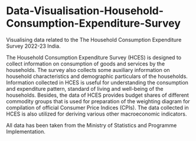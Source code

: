 # Data-Visualisation-Household-Consumption-Expenditure-Survey

Visualising data related to the The Household Consumption Expenditure Survey 2022-23 India.

The Household Consumption Expenditure Survey (HCES) is designed to collect
information on consumption of goods and services by the households. The survey
also collects some auxiliary information on household characteristics and
demographic particulars of the households. Information collected in HCES is useful
for understanding the consumption and expenditure pattern, standard of living and
well-being of the households. Besides, the data of HCES provides budget shares of
different commodity groups that is used for preparation of the weighting diagram for
compilation of official Consumer Price Indices (CPIs). The data collected in HCES is
also utilized for deriving various other macroeconomic indicators.

All data has been taken from the Ministry of Statistics and Programme Implementation.
